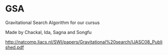 # GSA

Gravitational Search Algorithm for our cursus

Made by Chackal, Ida, Sagna and Songfu

http://natcomp.liacs.nl/SWI/papers/Gravitational%20search/IJASC08_Published.pdf
